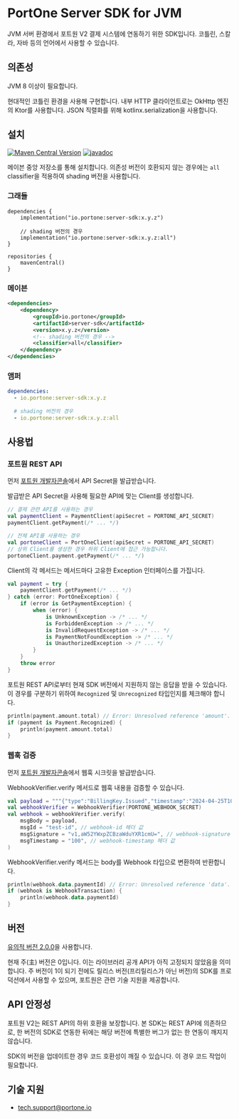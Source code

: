 # PortOne Server SDK for JVM

JVM 서버 환경에서 포트원 V2 결제 시스템에 연동하기 위한 SDK입니다. 코틀린,
스칼라, 자바 등의 언어에서 사용할 수 있습니다.

## 의존성

JVM 8 이상이 필요합니다.

현대적인 코틀린 환경을 사용해 구현합니다. 내부 HTTP 클라이언트로는 OkHttp 엔진의
Ktor를 사용합니다. JSON 직렬화를 위해 kotlinx.serialization을 사용합니다.

## 설치

[![Maven Central Version](https://img.shields.io/maven-central/v/io.portone/server-sdk)](https://central.sonatype.com/artifact/io.portone/server-sdk)
[![javadoc](https://javadoc.io/badge2/io.portone/server-sdk/javadoc.svg)](https://javadoc.io/doc/io.portone/server-sdk)

메이븐 중앙 저장소를 통해 설치합니다.
의존성 버전이 호환되지 않는 경우에는 `all` classifier을 적용하여 shading 버전을 사용합니다.

### 그래들

```Gradle Kotlin DSL
dependencies {
    implementation("io.portone:server-sdk:x.y.z")
    
    // shading 버전의 경우
    implementation("io.portone:server-sdk:x.y.z:all")
}

repositories {
    mavenCentral()
}
```

### 메이븐

```XML
<dependencies>
    <dependency>
        <groupId>io.portone</groupId>
        <artifactId>server-sdk</artifactId>
        <version>x.y.z</version>
        <!-- shading 버전의 경우 -->
        <classifier>all</classifier>
    </dependency>
</dependencies>
```

### 앰퍼

```YAML
dependencies:
  - io.portone:server-sdk:x.y.z
  
  # shading 버전의 경우
  - io.portone:server-sdk:x.y.z:all
```

## 사용법

### 포트원 REST API

먼저 [포트원 개발자콘솔](https://admin.portone.io/integration-v2/manage/api-keys?version=v2)에서 API Secret을 발급받습니다.

발급받은 API Secret을 사용해 필요한 API에 맞는 Client를 생성합니다.

```kotlin
// 결제 관련 API를 사용하는 경우
val paymentClient = PaymentClient(apiSecret = PORTONE_API_SECRET)
paymentClient.getPayment(/* ... */)

// 전체 API를 사용하는 경우
val portoneClient = PortOneClient(apiSecret = PORTONE_API_SECRET)
// 상위 Client를 생성한 경우 하위 Client에 접근 가능합니다.
portoneClient.payment.getPayment(/* ... */)
```

Client의 각 메서드는 메서드마다 고유한 Exception 인터페이스를 가집니다.

```kotlin
val payment = try {
    paymentClient.getPayment(/* ... */)
} catch (error: PortOneException) {
    if (error is GetPaymentException) {
        when (error) {
            is UnknownException -> /* ... */
            is ForbiddenException -> /* ... */
            is InvalidRequestException -> /* ... */
            is PaymentNotFoundException -> /* ... */
            is UnauthorizedException -> /* ... */
        }
    }
    throw error
}
```

포트원 REST API로부터 현재 SDK 버전에서 지원하지 않는 응답을 받을 수 있습니다.
이 경우를 구분하기 위하여 `Recognized` 및 `Unrecognized` 타입인지를 체크해야 합니다.

```kotlin
println(payment.amount.total) // Error: Unresolved reference 'amount'.
if (payment is Payment.Recognized) {
    println(payment.amount.total)
}
```

### 웹훅 검증

먼저 [포트원 개발자콘솔](https://admin.portone.io/integration-v2/manage/webhook?version=V2)에서 웹훅 시크릿을 발급받습니다.

WebhookVerifier.verify 메서드로 웹훅 내용을 검증할 수 있습니다.

```kotlin
val payload = """{"type":"BillingKey.Issued","timestamp":"2024-04-25T10:00:00.000Z","data":{"storeId":"store-61e0db3d-b967-47db-8b50-96002da90d55","billingKey":"billing-key-75ae3cab-6afe-422d-bf34-3a7b1762451d"}}"""
val webhookVerifier = WebhookVerifier(PORTONE_WEBHOOK_SECRET)
val webhook = webhookVerifier.verify(
    msgBody = payload,
    msgId = "test-id", // webhook-id 헤더 값
    msgSignature = "v1,aW52YWxpZCBzaWduYXR1cmU=", // webhook-signature 헤더 값
    msgTimestamp = "100", // webhook-timestamp 헤더 값
)
```

WebhookVerifier.verify 메서드는 body를 Webhook 타입으로 변환하여 반환합니다.

```kotlin
println(webhook.data.paymentId) // Error: Unresolved reference 'data'.
if (webhook is WebhookTransaction) {
    println(webhook.data.paymentId)
}
```

## 버전

[유의적 버전 2.0.0](https://semver.org/spec/v2.0.0.html)을 사용합니다.

현재 주(主) 버전은 0입니다. 이는 라이브러리 공개 API가 아직 고정되지 않았음을
의미합니다. 주 버전이 1이 되기 전에도 릴리스 버전(프리릴리스가 아닌 버전)의
SDK를 프로덕션에서 사용할 수 있으며, 포트원은 관련 기술 지원을 제공합니다.

## API 안정성

포트원 V2는 REST API의 하위 호환을 보장합니다. 본 SDK는 REST API에 의존하므로,
한 버전의 SDK로 연동한 뒤에는 해당 버전에 특별한 버그가 없는 한 연동이 깨지지
않습니다.

SDK의 버전을 업데이트한 경우 코드 호환성이 깨질 수 있습니다. 이 경우 코드 작업이
필요합니다.

## 기술 지원

- tech.support@portone.io
